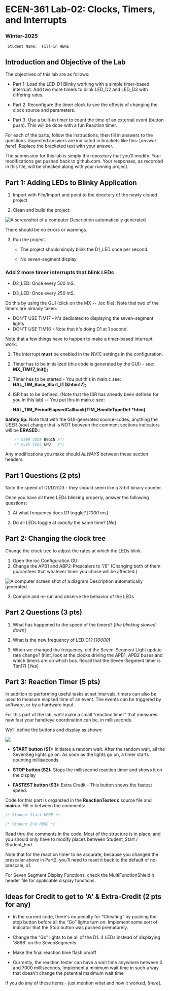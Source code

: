 # ECEN-361 Lab-02: Clocks, Timers, and Interrupts
### Winter-2025
     Student Name:  Fill-in HERE


## Introduction and Objective of the Lab

The objectives of this lab are as follows:

- Part 1: Load the LED-D1 Blinky working with a simple timer-based interrupt. Add two more timers to blink LED_D2 and LED_D3 with differing rates.

- Part 2: Reconfigure the timer clock to see the effects of changing the clock source and parameters.

- Part 3: Use a built-in timer to count the time of an external event (button push). This will be done with a fun Reaction timer.

For each of the parts, follow the instructions, then fill in answers to the questions. Expected answers are indicated in brackets like this: \[*answer here*]. Replace the bracketed text with your answer.

The submission for this lab is simply the repository that you'll modify. Your modifications get pushed back to github.com. Your responses, as recorded in this file, will be checked along with your running project.

## Part 1: Adding LEDs to Blinky Application

1. Import with File/Import and point to the directory of the newly cloned project

2. Clean and build the project:

![A screenshot of a computer Description automatically generated](media/7285d1532121002c72aa9e000c8f282b.png)

There should be no errors or warnings.

3. Run the project.
   
   * The project should simply blink the D1_LED once per second.
   
   * No seven-segment display.

### Add 2 more timer interrupts that blink LEDs

* D2_LED: Once every 500 mS.

* D3_LED: Once every 250 mS.

Do this by using the GUI (click on the MX -- .ioc file). Note that two of the timers are already taken:

- DON'T USE TIM17 - it's dedicated to displaying the seven-segment lights
- DON'T USE TIM16 - Note that it's doing D1 at 1 second.

Note that a few things have to happen to make a timer-based interrupt work:

1. The interrupt **must** be enabled in the NVIC settings in the configuration.

2. Timer has to be initialized (this code is generated by the GUI) - see:   
   **MX_TIM17_Init();**

3. Timer has to be started - You put this in main.c see:   
   **HAL_TIM_Base_Start_IT(&htim17);**

4. ISR has to be defined. (Note that the ISR has already been defined for you in this lab) -- You put this in main.c see:
   
   **HAL_TIM_PeriodElapsedCallback(TIM_HandleTypeDef \*htim)**

**Safety tip:**
Note that with the GUI-generated source-codes, anything the USER (you) change that is NOT between the comment sections indicators will be **ERASED**.:

```c
    /* USER CODE BEGIN x*/
    /* USER CODE END   x*/
```


Any modifications you make should *ALWAYS* between these section headers.

## Part 1 Questions (2 pts)

Note the speed of D1/D2/D3 - they should seem like a 3-bit binary counter.

Once you have all three LEDs blinking properly, answer the following questions:

1. At what frequency does D1 toggle? [*1000 ms*]

2. Do all LEDs toggle at *exactly* the same time? [*No*]

## Part 2: Changing the clock tree

Change the clock tree to adjust the rates at which the LEDs blink.

1. Open the ioc Configuration GUI
2. Change the APB1 and ABP2-Prescalers to “/8” (Changing both of them guarantees that whatever timer you chose will be affected.)

![A computer screen shot of a diagram Description automatically generated](media/a1a4a08f8ac2f1b714fa0a5456b5e07e.png)

3. Compile and re-run and observe the behavior of the LEDs

## Part 2 Questions (3 pts)

1. What has happened to the speed of the timers? [*the blinking slowed down*]

2. What is the new frequency of LED D1? [*10000*]

3. When we changed the frequency, did the Seven-Segment Light update rate change?  (hint, look at the clocks driving the APB1, APB2 buses and which timers are on which bus.  Recall that the Seven-Segment timer is Tim17) [*Yes*]

## Part 3: Reaction Timer (5 pts)

In addition to performing useful tasks at set intervals, timers can also be used to measure elapsed time of an event. The events can be triggered by software, or by a hardware input.

For this part of the lab, we'll make a small “reaction timer” that measures how fast your hand/eye coordination can be, in milliseconds.

We'll define the buttons and display as shown:

![](media/2b43c113169efb48ce00225bd55358ff.png)

* **START button (S1):** Initiates a random wait. After the random wait, all the SevenSeg lights go on. As soon as the lights go on, a timer starts counting milliseconds

* **STOP button (S2):** Stops the millisecond reaction timer and shows it on the display

* **FASTEST button (S3):** Extra Credit - This button shows the fastest speed.

Code for this part is organized in the **ReactionTester.c** source file and **main.c**. Fill in between the comments:

```c
/* Student Start HERE */

/* Student End HERE */
```

Read thru the comments in the code. Most of the structure is in place, and you should only have to modify places between Student_Start / Student_End.

Note that for the reaction timer to be accurate, because you changed the prescaler above in Part2, you’ll need to reset it back to the default of no-prescale, x1. 

For Seven Segment Display Functions, check the MultiFunctionShield.h header file for applicable display functions.

## Ideas for Credit to get to 'A' & Extra-Credit (2 pts for any)

* In the current code, there's no penalty for “Cheating” by pushing the stop button before all the “Go” lights turn on.  Implement some sort of indicator that the
  Stop button was pushed prematurely.

* Change the “Go” lights to be all of the D1..4 LEDs instead of displaying '8888' on the SevenSegments.

* Make the final reaction time flash on/off

* Currently, the reaction tester can have a wait time anywhere between 0 and 7000 milliseconds, Implement a minimum wait time in such a way that doesn't change the potential maximum wait time

If you do any of these items - just mention what and how it worked, [*here*].
